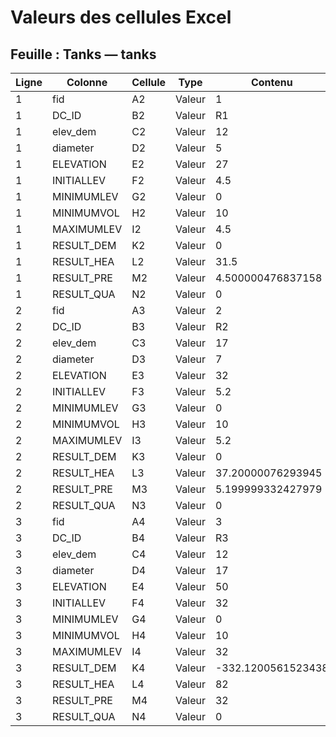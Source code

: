 # Valeurs des cellules Excel

## Feuille : Tanks — tanks

| Ligne | Colonne | Cellule | Type | Contenu | Valeur calculée |
|-------|---------|---------|------|---------|-----------------|
| 1 | fid | A2 | Valeur | 1 | 1 |
| 1 | DC_ID | B2 | Valeur | R1 | R1 |
| 1 | elev_dem | C2 | Valeur | 12 | 12 |
| 1 | diameter | D2 | Valeur | 5 | 5 |
| 1 | ELEVATION | E2 | Valeur | 27 | 27 |
| 1 | INITIALLEV | F2 | Valeur | 4.5 | 4.5 |
| 1 | MINIMUMLEV | G2 | Valeur | 0 | 0 |
| 1 | MINIMUMVOL | H2 | Valeur | 10 | 10 |
| 1 | MAXIMUMLEV | I2 | Valeur | 4.5 | 4.5 |
| 1 | RESULT_DEM | K2 | Valeur | 0 | 0 |
| 1 | RESULT_HEA | L2 | Valeur | 31.5 | 31.5 |
| 1 | RESULT_PRE | M2 | Valeur | 4.500000476837158 | 4.500000476837158 |
| 1 | RESULT_QUA | N2 | Valeur | 0 | 0 |
| 2 | fid | A3 | Valeur | 2 | 2 |
| 2 | DC_ID | B3 | Valeur | R2 | R2 |
| 2 | elev_dem | C3 | Valeur | 17 | 17 |
| 2 | diameter | D3 | Valeur | 7 | 7 |
| 2 | ELEVATION | E3 | Valeur | 32 | 32 |
| 2 | INITIALLEV | F3 | Valeur | 5.2 | 5.2 |
| 2 | MINIMUMLEV | G3 | Valeur | 0 | 0 |
| 2 | MINIMUMVOL | H3 | Valeur | 10 | 10 |
| 2 | MAXIMUMLEV | I3 | Valeur | 5.2 | 5.2 |
| 2 | RESULT_DEM | K3 | Valeur | 0 | 0 |
| 2 | RESULT_HEA | L3 | Valeur | 37.20000076293945 | 37.20000076293945 |
| 2 | RESULT_PRE | M3 | Valeur | 5.199999332427979 | 5.199999332427979 |
| 2 | RESULT_QUA | N3 | Valeur | 0 | 0 |
| 3 | fid | A4 | Valeur | 3 | 3 |
| 3 | DC_ID | B4 | Valeur | R3 | R3 |
| 3 | elev_dem | C4 | Valeur | 12 | 12 |
| 3 | diameter | D4 | Valeur | 17 | 17 |
| 3 | ELEVATION | E4 | Valeur | 50 | 50 |
| 3 | INITIALLEV | F4 | Valeur | 32 | 32 |
| 3 | MINIMUMLEV | G4 | Valeur | 0 | 0 |
| 3 | MINIMUMVOL | H4 | Valeur | 10 | 10 |
| 3 | MAXIMUMLEV | I4 | Valeur | 32 | 32 |
| 3 | RESULT_DEM | K4 | Valeur | -332.1200561523438 | -332.1200561523438 |
| 3 | RESULT_HEA | L4 | Valeur | 82 | 82 |
| 3 | RESULT_PRE | M4 | Valeur | 32 | 32 |
| 3 | RESULT_QUA | N4 | Valeur | 0 | 0 |